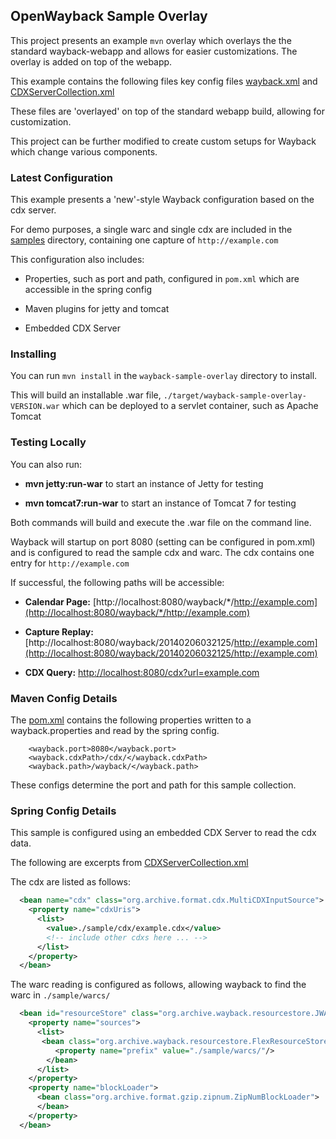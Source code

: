 ## OpenWayback Sample Overlay

This project presents an example `mvn` overlay which overlays the the standard wayback-webapp
and allows for easier customizations. The overlay is added on top of the webapp.

This example contains the following files key config files [wayback.xml](src/main/webapp/WEB-INF/wayback.xml)
and [CDXServerCollection.xml](src/main/webapp/WEB-INF/CDXServerCollection.xml)

These files are 'overlayed' on top of the standard webapp build, allowing for customization.

This project can be further modified to create custom setups for Wayback which change various components.



### Latest Configuration

This example presents a 'new'-style Wayback configuration based on the cdx server.

For demo purposes, a single warc and single cdx are included in the [samples](samples) directory, containing
one capture of `http://example.com`

This configuration also includes:

* Properties, such as port and path, configured in `pom.xml` which are accessible in the spring config

* Maven plugins for jetty and tomcat

* Embedded CDX Server


### Installing

You can run `mvn install` in the `wayback-sample-overlay` directory to install.

This will build an installable .war file, `./target/wayback-sample-overlay-VERSION.war` which can be deployed
to a servlet container, such as Apache Tomcat


### Testing Locally

You can also run:

* **mvn jetty:run-war** to start an instance of Jetty for testing

* **mvn tomcat7:run-war** to start an instance of Tomcat 7 for testing


Both commands will build and execute the .war file on the command line.

Wayback will startup on port 8080 (setting can be configured in pom.xml)
and is configured to read the sample cdx and warc. The cdx contains one entry for `http://example.com`

If successful, the following paths will be accessible:

* **Calendar Page:** [http://localhost:8080/wayback/*/http://example.com](http://localhost:8080/wayback/*/http://example.com)

* **Capture Replay:** [http://localhost:8080/wayback/20140206032125/http://example.com](http://localhost:8080/wayback/20140206032125/http://example.com)

* **CDX Query:** [http://localhost:8080/cdx?url=example.com](http://localhost:8080/cdx?url=example.com)


### Maven Config Details

The [pom.xml](pom.xml) contains the following properties written to a wayback.properties and read by the spring config.

```
    <wayback.port>8080</wayback.port>
    <wayback.cdxPath>/cdx/</wayback.cdxPath>
    <wayback.path>/wayback/</wayback.path>
```

These configs determine the port and path for this sample collection.


### Spring Config Details

This sample is configured using an embedded CDX Server to read the cdx data.

The following are excerpts from [CDXServerCollection.xml](src/main/webapp/WEB-INF/CDXServerCollection.xml)


The cdx are listed as follows:

```xml
  <bean name="cdx" class="org.archive.format.cdx.MultiCDXInputSource">
    <property name="cdxUris">
      <list>
        <value>./sample/cdx/example.cdx</value>
        <!-- include other cdxs here ... -->
      </list>
    </property>
  </bean>
```


The warc reading is configured as follows, allowing wayback to find the warc
in `./sample/warcs/`


```xml
  <bean id="resourceStore" class="org.archive.wayback.resourcestore.JWATFlexResourceStore">
    <property name="sources">
      <list>
       <bean class="org.archive.wayback.resourcestore.FlexResourceStore$PrefixLookup">
          <property name="prefix" value="./sample/warcs/"/>
        </bean>
      </list>
    </property>
    <property name="blockLoader">
      <bean class="org.archive.format.gzip.zipnum.ZipNumBlockLoader">
      </bean>
    </property>
  </bean>
```

